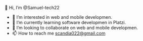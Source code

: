   👋 Hi, I’m @Samuel-tech22
- 👀 I’m interested in web and mobile developmen.
- 🌱 I’m currently learning software developmen in Platzi.
- 💞️ I’m looking to collaborate on web and mobile developmen.
- 📫 How to reach me scandia022@gmail.com

<!---
Samuel-tech22/Samuel-tech22 is a ✨ special ✨ repository because its `README.md` (this file) appears on your GitHub profile.
You can click the Preview link to take a look at your changes.
--->
